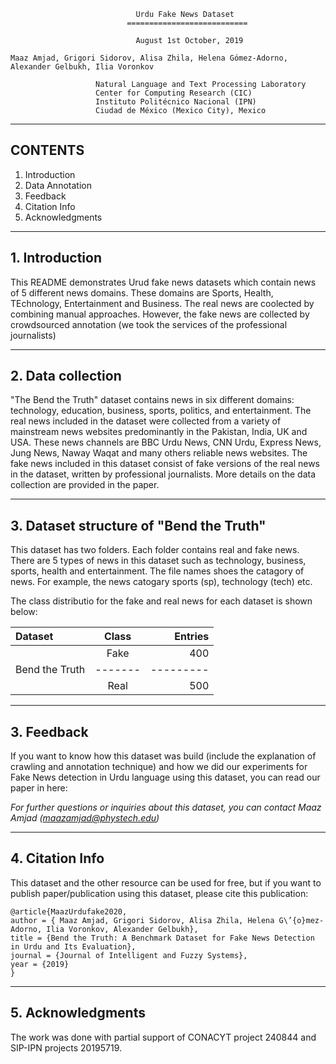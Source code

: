                                 Urdu Fake News Dataset
                              ===========================

                                August 1st October, 2019
                                
    Maaz Amjad, Grigori Sidorov, Alisa Zhila, Helena Gómez-Adorno, Alexander Gelbukh, Ilia Voronkov

                       Natural Language and Text Processing Laboratory
                       Center for Computing Research (CIC)
                       Instituto Politécnico Nacional (IPN)
                       Ciudad de México (Mexico City), Mexico  
---
## CONTENTS
 1. Introduction
 2. Data Annotation
 3. Feedback
 4. Citation Info
 5. Acknowledgments
---

## 1. Introduction

This README demonstrates Urud fake news datasets which contain news of 5 different news domains. These domains are Sports, Health, TEchnology, Entertainment and Business. The real news are coolected by combining manual approaches. However, the fake news are collected by crowdsourced annotation (we took the services of the professional journalists)

---

## 2. Data collection

"The Bend the Truth" dataset contains news in six different domains: technology, education, business, sports, politics, and entertainment. The real news included in the dataset were collected from a variety of mainstream news websites predominantly in the Pakistan, India, UK and USA. These news channels are BBC Urdu News, CNN Urdu, Express News, Jung News, Naway Waqat and many others reliable news websites. The fake news included in this dataset consist of fake versions of the real news in the dataset, written by professional journalists. More details on the data collection are provided in the paper. 

---

## 3. Dataset structure of "Bend the Truth"

This dataset has two folders. Each folder contains real and fake news. There are 5 types of news in this dataset such as technology, business, sports, health and entertainment. The file names shoes the catagory of news. For example, the news catogary sports (sp), technology (tech) etc.

The class distributio for the fake and real news for each dataset is shown below:

| Dataset        | Class | Entries |
|:---------------|:-----:|--------:|
|                | Fake  | 400     |
| Bend the Truth |-------|---------|
|                | Real  | 500     |

---

## 3. Feedback
If you want to know how this dataset was build (include the explanation of crawling and annotation technique) and how we did our experiments for Fake News detection in Urdu language using this dataset, you can read our paper in here:

*For further questions or inquiries about this dataset, you can contact Maaz Amjad (maazamjad@phystech.edu)* 

---

## 4. Citation Info
This dataset and the other resource can be used for free, but if you want to publish paper/publication using this dataset, please cite this publication:
```
@article{MaazUrdufake2020,
author = { Maaz Amjad, Grigori Sidorov, Alisa Zhila, Helena G\’{o}mez-Adorno, Ilia Voronkov, Alexander Gelbukh},
title = {Bend the Truth: A Benchmark Dataset for Fake News Detection in Urdu and Its Evaluation},
journal = {Journal of Intelligent and Fuzzy Systems},
year = {2019}
}
```
---

## 5. Acknowledgments
The work was done with partial support of CONACYT project 240844 and SIP-IPN projects 20195719.
